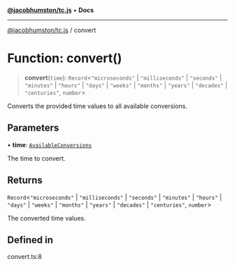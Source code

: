 [**@jacobhumston/tc.js**](../README.md) • **Docs**

---

[@jacobhumston/tc.js](../globals.md) / convert

# Function: convert()

> **convert**(`time`): `Record`\<`"microseconds"` \| `"milliseconds"` \| `"seconds"` \| `"minutes"` \| `"hours"` \| `"days"` \| `"weeks"` \| `"months"` \| `"years"` \| `"decades"` \| `"centuries"`, `number`\>

Converts the provided time values to all available conversions.

## Parameters

• **time**: [`AvailableConversions`](../interfaces/AvailableConversions.md)

The time to convert.

## Returns

`Record`\<`"microseconds"` \| `"milliseconds"` \| `"seconds"` \| `"minutes"` \| `"hours"` \| `"days"` \| `"weeks"` \| `"months"` \| `"years"` \| `"decades"` \| `"centuries"`, `number`\>

The converted time values.

## Defined in

convert.ts:8
